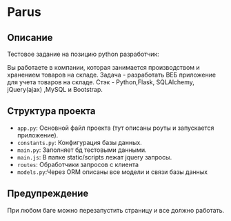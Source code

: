 # Parus

## Описание

Тестовое задание на позицию python разработчик:

Вы работаете в компании, которая занимается производством и хранением товаров на складе.
Задача - разработать ВЕБ приложение для учета товаров на складе. 
Стэк - Python,Flask, SQLAlchemy, jQuery(ajax) ,MySQL и Bootstrap.

## Структура проекта

- `app.py`: Основной файл проекта (тут описаны роуты и запускается приложение).
- `constants.py`: Конфигурация базы данных.
- `main.py`: Заполняет бд тестовыми данными.
- `main.js`: В папке static/scripts лежат jquery запросы.
- `routes`: Обработчики запросов с клиента
- `models.py`:Через ORM описаны все модели и связи базы данных

## Предупреждение
При любом баге можно перезапустить страницу и все должно работать.
